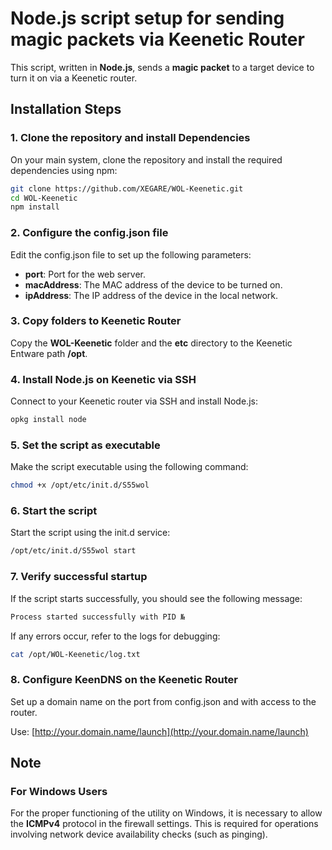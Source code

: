 # Node.js script setup for sending magic packets via Keenetic Router

This script, written in **Node.js**, sends a **magic packet** to a target device to turn it on via a Keenetic router.

## Installation Steps

### 1. Clone the repository and install Dependencies
On your main system, clone the repository and install the required dependencies using npm:

```bash
git clone https://github.com/XEGARE/WOL-Keenetic.git
cd WOL-Keenetic
npm install
```

### 2. Configure the config.json file
Edit the config.json file to set up the following parameters:

* **port**: Port for the web server.
* **macAddress**: The MAC address of the device to be turned on.
* **ipAddress**: The IP address of the device in the local network.

### 3. Copy folders to Keenetic Router
Copy the **WOL-Keenetic** folder and the **etc** directory to the Keenetic Entware path **/opt**.

### 4. Install Node.js on Keenetic via SSH
Connect to your Keenetic router via SSH and install Node.js:

```bash
opkg install node
```

### 5. Set the script as executable
Make the script executable using the following command:
```bash
chmod +x /opt/etc/init.d/S55wol
```

### 6. Start the script
Start the script using the init.d service:
```bash
/opt/etc/init.d/S55wol start
```

### 7. Verify successful startup
If the script starts successfully, you should see the following message:
```bash
Process started successfully with PID №
```

If any errors occur, refer to the logs for debugging:
```bash
cat /opt/WOL-Keenetic/log.txt
```

### 8. Configure KeenDNS on the Keenetic Router
Set up a domain name on the port from config.json and with access to the router.

Use: [http://your.domain.name/launch](http://your.domain.name/launch)

## Note
### For Windows Users
For the proper functioning of the utility on Windows, it is necessary to allow the **ICMPv4** protocol in the firewall settings. This is required for operations involving network device availability checks (such as pinging).
